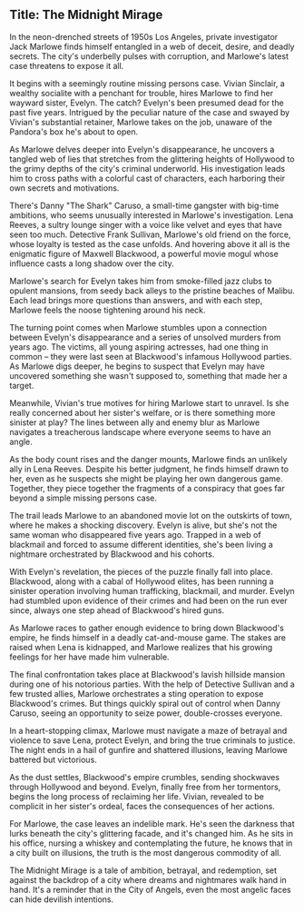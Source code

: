 
## Title: The Midnight Mirage

In the neon-drenched streets of 1950s Los Angeles, private investigator Jack Marlowe finds himself entangled in a web of deceit, desire, and deadly secrets. The city's underbelly pulses with corruption, and Marlowe's latest case threatens to expose it all.

It begins with a seemingly routine missing persons case. Vivian Sinclair, a wealthy socialite with a penchant for trouble, hires Marlowe to find her wayward sister, Evelyn. The catch? Evelyn's been presumed dead for the past five years. Intrigued by the peculiar nature of the case and swayed by Vivian's substantial retainer, Marlowe takes on the job, unaware of the Pandora's box he's about to open.

As Marlowe delves deeper into Evelyn's disappearance, he uncovers a tangled web of lies that stretches from the glittering heights of Hollywood to the grimy depths of the city's criminal underworld. His investigation leads him to cross paths with a colorful cast of characters, each harboring their own secrets and motivations.

There's Danny "The Shark" Caruso, a small-time gangster with big-time ambitions, who seems unusually interested in Marlowe's investigation. Lena Reeves, a sultry lounge singer with a voice like velvet and eyes that have seen too much. Detective Frank Sullivan, Marlowe's old friend on the force, whose loyalty is tested as the case unfolds. And hovering above it all is the enigmatic figure of Maxwell Blackwood, a powerful movie mogul whose influence casts a long shadow over the city.

Marlowe's search for Evelyn takes him from smoke-filled jazz clubs to opulent mansions, from seedy back alleys to the pristine beaches of Malibu. Each lead brings more questions than answers, and with each step, Marlowe feels the noose tightening around his neck.

The turning point comes when Marlowe stumbles upon a connection between Evelyn's disappearance and a series of unsolved murders from years ago. The victims, all young aspiring actresses, had one thing in common – they were last seen at Blackwood's infamous Hollywood parties. As Marlowe digs deeper, he begins to suspect that Evelyn may have uncovered something she wasn't supposed to, something that made her a target.

Meanwhile, Vivian's true motives for hiring Marlowe start to unravel. Is she really concerned about her sister's welfare, or is there something more sinister at play? The lines between ally and enemy blur as Marlowe navigates a treacherous landscape where everyone seems to have an angle.

As the body count rises and the danger mounts, Marlowe finds an unlikely ally in Lena Reeves. Despite his better judgment, he finds himself drawn to her, even as he suspects she might be playing her own dangerous game. Together, they piece together the fragments of a conspiracy that goes far beyond a simple missing persons case.

The trail leads Marlowe to an abandoned movie lot on the outskirts of town, where he makes a shocking discovery. Evelyn is alive, but she's not the same woman who disappeared five years ago. Trapped in a web of blackmail and forced to assume different identities, she's been living a nightmare orchestrated by Blackwood and his cohorts.

With Evelyn's revelation, the pieces of the puzzle finally fall into place. Blackwood, along with a cabal of Hollywood elites, has been running a sinister operation involving human trafficking, blackmail, and murder. Evelyn had stumbled upon evidence of their crimes and had been on the run ever since, always one step ahead of Blackwood's hired guns.

As Marlowe races to gather enough evidence to bring down Blackwood's empire, he finds himself in a deadly cat-and-mouse game. The stakes are raised when Lena is kidnapped, and Marlowe realizes that his growing feelings for her have made him vulnerable.

The final confrontation takes place at Blackwood's lavish hillside mansion during one of his notorious parties. With the help of Detective Sullivan and a few trusted allies, Marlowe orchestrates a sting operation to expose Blackwood's crimes. But things quickly spiral out of control when Danny Caruso, seeing an opportunity to seize power, double-crosses everyone.

In a heart-stopping climax, Marlowe must navigate a maze of betrayal and violence to save Lena, protect Evelyn, and bring the true criminals to justice. The night ends in a hail of gunfire and shattered illusions, leaving Marlowe battered but victorious.

As the dust settles, Blackwood's empire crumbles, sending shockwaves through Hollywood and beyond. Evelyn, finally free from her tormentors, begins the long process of reclaiming her life. Vivian, revealed to be complicit in her sister's ordeal, faces the consequences of her actions.

For Marlowe, the case leaves an indelible mark. He's seen the darkness that lurks beneath the city's glittering facade, and it's changed him. As he sits in his office, nursing a whiskey and contemplating the future, he knows that in a city built on illusions, the truth is the most dangerous commodity of all.

The Midnight Mirage is a tale of ambition, betrayal, and redemption, set against the backdrop of a city where dreams and nightmares walk hand in hand. It's a reminder that in the City of Angels, even the most angelic faces can hide devilish intentions.
